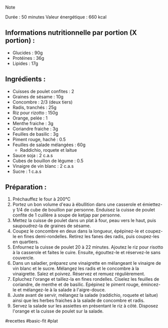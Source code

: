 > [!NOTE]
> Durée : 50 minutes
> Valeur énergétique : 660 kcal
## Informations nutritionnelle par portion (X portion) :
- Glucides : 90g
- Protéines : 36g
- Lipides : 17g
## Ingrédients : 
- Cuisses de poulet confites : 2
- Graines de sésame : 10g
- Concombre : 2/3 (deux tiers)
- Radis, tranchés : 25g
- Riz pour rizotto : 150g
- Orange, pelée : 1
- Menthe fraiche : 3g
- Coriandre fraiche : 3g
- Feuilles de basilic : 3g
- Piment rouge, haché : 0.5
- Feuilles de salade mélangées : 60g
	- Raddichio, roquete et laitue
- Sauce soja : 2 c.a.s
- Cubes de bouillon de légume : 0.5
- Vinaigre de vin blanc : 2 c.a.s
- Sucre : 1 c.a.s
## Préparation :
1. Préchauffez le four à 200°C
2. Portez un bon volume d'eau à ébullition dans une casserole et émiettez-y 1/4 de cube de bouillon par personne. Enduisez la cuisse de poulet confite de 1 cuillère à soupe de ketjap par personne.
3. Mettez la cuisse de poulet dans un plat à four, peau vers le haut, puis saupoudrez-la de graines de sésame. 
4. Coupez le concombre en deux dans la longueur, épépinez-le et coupez-le en fines demi-rondelles. Retirez les fanes des radis, puis coupez-les en quartiers.
5. Enfournez la cuisse de poulet 20 à 22 minutes. Ajoutez le riz pour risotto à la casserole et faites le cuire. Ensuite, égouttez-le et réservez-le sans couvercle.
6. Dans un saladier, préparez une vinaigrette en mélangeant le vinaigre de vin blanc et le sucre. Mélangez les radis et le concombre à la vinaigrette. Salez et poivrez. Réservez et remuez régulièrement.
7. Epluchez l'orange et taillez-la en fines rondelles. Ciselez les feuilles de coriandre, de menthe et de basilic. Epépinez le piment rouge, émincez-le et mélangez-le à la salade à l'aigre-douce.
8. Juste avant de servir, mélangez la salade (raddichio, roquete et laitue) ainsi que les herbes fraiches à la salade de concombre et radis.
9. Servez la salade sur les assiettes en présentant le riz à côté. Disposez l'orange et la cuisse de poulet sur la salade.

#recettes #basic-fit #plat